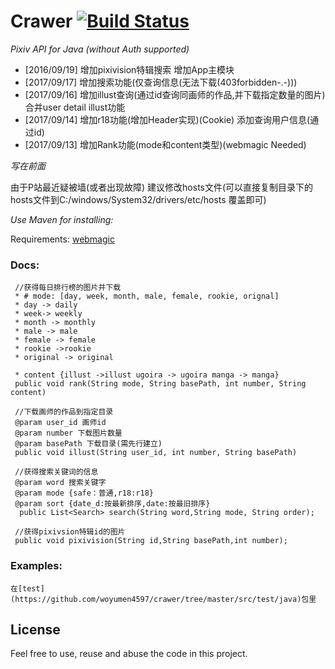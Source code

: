 Crawer [![Build Status](http://123.206.130.92:8080)](http://123.206.130.92:8080)
======
_Pixiv API for Java (without Auth supported)_


* [2016/09/19] 增加pixivision特辑搜索 增加App主模块
* [2017/09/17] 增加搜索功能(仅查询信息(无法下载(403forbidden-.-)))
* [2017/09/16] 增加illust查询(通过id查询同画师的作品,并下载指定数量的图片) 合并user detail illust功能
* [2017/09/14] 增加r18功能(增加Header实现)(Cookie) 添加查询用户信息(通过id)
* [2017/09/13] 增加Rank功能(mode和content类型)(webmagic Needed)

_写在前面_

由于P站最近疑被墙(或者出现故障) 建议修改hosts文件(可以直接复制目录下的hosts文件到C:/windows/System32/drivers/etc/hosts 覆盖即可)


_Use Maven for installing:_


Requirements: [webmagic](https://webmagic.io)

### Docs:
 
 ~~~
  //获得每日排行榜的图片并下载
  * # mode: [day, week, month, male, female, rookie, orignal] 
  * day -> daily 
  * week-> weekly 
  * month -> monthly 
  * male -> male 
  * female -> female 
  * rookie ->rookie
  * original -> original
  
  * content {illust ->illust ugoira -> ugoira manga -> manga}
  public void rank(String mode, String basePath, int number, String content)
  ~~~
 
 ~~~	
  //下载画师的作品到指定目录
  @param user_id 画师id
  @param number 下载图片数量
  @param basePath 下载目录(需先行建立)
  public void illust(String user_id, int number, String basePath)
 ~~~

 ~~~
  //获得搜索关键词的信息
  @param word 搜索关键字
  @param mode {safe：普通,r18:r18}
  @param sort {date_d:按最新排序,date:按最旧排序}
   public List<Search> search(String word,String mode, String order);
  ~~~
 ~~~
  //获得pixivsion特辑id的图片
  public void pixivision(String id,String basePath,int number);
~~~

### Examples:
 
 	在[test](https://github.com/woyumen4597/crawer/tree/master/src/test/java)包里

## License

Feel free to use, reuse and abuse the code in this project.
